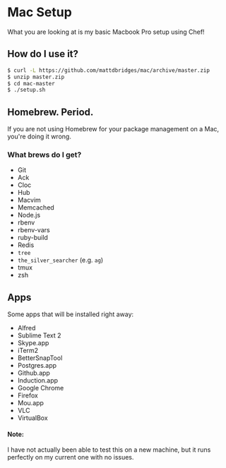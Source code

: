 # Mac Setup

What you are looking at is my basic Macbook Pro setup using Chef!

## How do I use it?

```bash
$ curl -L https://github.com/mattdbridges/mac/archive/master.zip
$ unzip master.zip
$ cd mac-master
$ ./setup.sh
```

## Homebrew. Period.

If you are not using Homebrew for your package management on a Mac, you're doing it wrong.

### What brews do I get?

* Git
* Ack
* Cloc
* Hub
* Macvim
* Memcached
* Node.js
* rbenv
* rbenv-vars
* ruby-build
* Redis
* `tree`
* `the_silver_searcher` (e.g. `ag`)
* tmux
* zsh

## Apps

Some apps that will be installed right away:

* Alfred
* Sublime Text 2
* Skype.app
* iTerm2
* BetterSnapTool
* Postgres.app
* Github.app
* Induction.app
* Google Chrome
* Firefox
* Mou.app
* VLC
* VirtualBox

#### Note:

I have not actually been able to test this on a new machine, but it runs perfectly on my current one with no issues.
